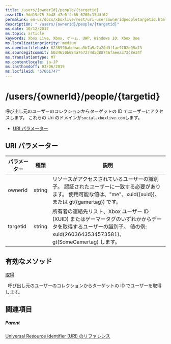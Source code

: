 ```yaml
---
title: /users/{ownerId}/people/{targetid}
assetID: 9dd19e75-3b48-d7e0-fc65-6760c15ddf62
permalink: en-us/docs/xboxlive/rest/uri-usersowneridpeopletargetid.html
description: " /users/{ownerId}/people/{targetid}"
ms.date: 10/12/2017
ms.topic: article
keywords: Xbox Live, Xbox, ゲーム, UWP, Windows 10, Xbox One
ms.localizationpriority: medium
ms.openlocfilehash: 6238996abdeaca9b7a9a7a20d3f1ae9702e95a73
ms.sourcegitcommit: b034650b684a767274d5d88746faeea373c8e34f
ms.translationtype: MT
ms.contentlocale: ja-JP
ms.lasthandoff: 03/06/2019
ms.locfileid: "57661747"
---
```

# <a name="usersowneridpeopletargetid"></a>/users/{ownerId}/people/{targetid}
呼び出し元のユーザーのコレクションからターゲットの ID でユーザーにアクセスします。 これらの Uri のドメインが`social.xboxlive.com`します。
 
  * [URI パラメーター](#ID4EV)
 
<a id="ID4EV"></a>

 
## <a name="uri-parameters"></a>URI パラメーター
 
| パラメーター| 種類| 説明| 
| --- | --- | --- | 
| ownerId| string| リソースがアクセスされているユーザーの識別子。 認証されたユーザーに一致する必要があります。 使用可能な値は、"me"、xuid({xuid})、または gt({gamertag}) です。| 
| targetid| string| 所有者の連絡先リスト、Xbox ユーザー ID (XUID) またはゲーマータグのいずれかからデータを取得するユーザーの識別子。 値の例: xuid(2603643534573581)、gt(SomeGamertag) します。| 
  
<a id="ID4EQB"></a>

 
## <a name="valid-methods"></a>有効なメソッド

[取得](uri-usersowneridpeopletargetidget.md)

&nbsp;&nbsp;呼び出し元のユーザーのコレクションからターゲットの ID でユーザーを取得します。
 
<a id="ID4E1B"></a>

 
## <a name="see-also"></a>関連項目
 
<a id="ID4E3B"></a>

 
##### <a name="parent"></a>Parent 

[Universal Resource Identifier (URI) のリファレンス](../atoc-xboxlivews-reference-uris.md)

   